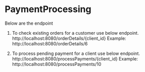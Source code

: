 # PaymentProcessing

Below are the endpoint 

1. To check existing orders for a customer use below endpoint.
http://localhost:8080/orderDetails/{client_id}
Example:
http://localhost:8080/orderDetails/6

2. To process pending payment for a client use below endpoint.
http://localhost:8080/processPayments/{client_id}
Example:
http://localhost:8080/processPayments/10
